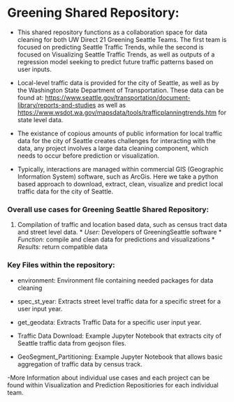 # Greening Shared Repository:

- This shared repository functions as a collaboration space for data cleaning for both UW Direct 21 Greening Seattle Teams. The first team is focused on predicting Seattle Traffic Trends, while the second is focused on Visualizing Seattle Traffic Trends, as well as outputs of a regression model seeking to predict future traffic patterns based on user inputs.

- Local-level traffic data is provided for the city of Seattle, as well as by the Washington State Department of Transportation. These data can be found at: https://www.seattle.gov/transportation/document-library/reports-and-studies as well as https://www.wsdot.wa.gov/mapsdata/tools/trafficplanningtrends.htm for state level data.

- The existance of copious amounts of public information for local traffic data for the city of Seattle creates challenges for interacting with the data, any project involves a large data cleaning component, which needs to occur before prediction or visualization. 

- Typically, interactions are managed within commercial GIS (Geographic Information System) software, such as ArcGis. Here we take a python based approach to download, extract, clean, visualize and predict local traffic data for the city of Seattle.  

### Overall use cases for Greening Seattle Shared Repository:
  1. Compilation of traffic and location based data, such as census tract data and street level data. 
	* _User:_ Developers of GreeningSeattle software
	* _Function:_ compile and clean data for predictions and visualizations
	* _Results:_ return compatible data 



### Key Files within the repository:


- environment: Environment file containing needed packages for data cleaning

- spec_st_year: Extracts street level traffic data for a specific street for a user input year.

- get_geodata: Extracts Traffic Data for a specific user input year.

- Traffic Data Download: Example Jupyter Notebook that extracts city of Seattle traffic data from geojson files.

- GeoSegment_Partitioning: Example Jupyter Notebook that allows basic aggregation of traffic data by census track. 





-More Information about individual use cases and each project can be found within Visualization and Prediction Repositiories for each individual team.
